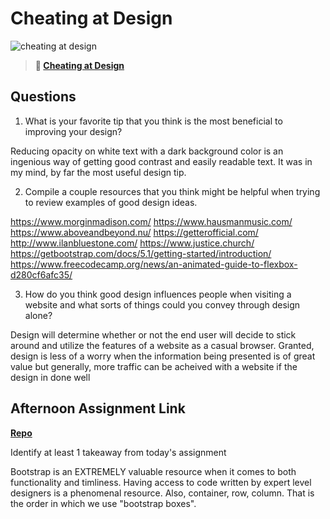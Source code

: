 # Cheating at Design

![cheating at design](https://bcw.blob.core.windows.net/public/img/courses/5247609446691139)

> **📖 [Cheating at Design](https://codeworksacademy.com/fs-student-guide/resources/wk1/04-Cheating-at-Design)**

## Questions

1. What is your favorite tip that you think is the most beneficial to improving your design?

Reducing opacity on white text with a dark background color is an ingenious way of getting good contrast and easily readable text. It was in my mind, by far the most useful design tip.


2. Compile a couple resources that you think might be helpful when trying to review examples of good design ideas.

https://www.morginmadison.com/
https://www.hausmanmusic.com/
https://www.aboveandbeyond.nu/
https://getterofficial.com/
http://www.ilanbluestone.com/
https://www.justice.church/
https://getbootstrap.com/docs/5.1/getting-started/introduction/
https://www.freecodecamp.org/news/an-animated-guide-to-flexbox-d280cf6afc35/

3. How do you think good design influences people when visiting a website and what sorts of things could you convey through design alone?

Design will determine whether or not the end user will decide to stick around and utilize the features of a website as a casual browser. Granted, design is less of a worry when the information being presented is of great value but generally, more traffic can be acheived with a website if the design in done well

## Afternoon Assignment Link

**[Repo](https://github.com/havenfricke/afternoonchallenge2.2.22)**

Identify at least 1 takeaway from today's assignment

Bootstrap is an EXTREMELY valuable resource when it comes to both functionality and timliness. Having access to code written by expert level designers is a phenomenal resource. Also, container, row, column. That is the order in which we use "bootstrap boxes".
